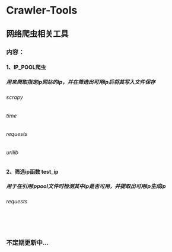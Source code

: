 Crawler-Tools
==========================
网络爬虫相关工具
---------------
### 内容：
#### 1、IP_POOL爬虫
##### 用来爬取指定ip网站的ip，并在筛选出可用ip后将其写入文件保存
###### scrapy
###### time
###### requests
###### urllib
#### 2、筛选ip函数 test_ip
##### 用于在引用ippool文件时检测其中ip是否可用，并提取出可用ip生成ip
###### requests
<br/>

<br/>

### 不定期更新中...

